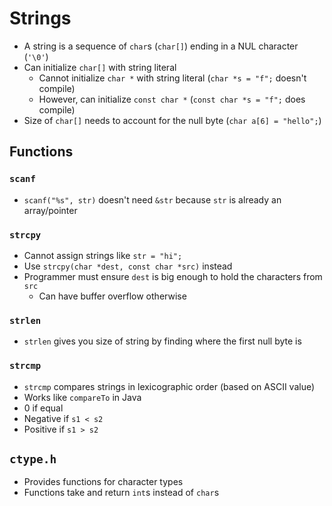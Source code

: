 # Strings

- A string is a sequence of `char`s (`char[]`) ending in a NUL character (`'\0'`)
- Can initialize `char[]` with string literal
  - Cannot initialize `char *` with string literal (`char *s = "f";` doesn't compile)
  - However, can initialize `const char *` (`const char *s = "f";` does compile)
- Size of `char[]` needs to account for the null byte (`char a[6] = "hello";`)

## Functions

### `scanf`

- `scanf("%s", str)` doesn't need `&str` because `str` is already an array/pointer

### `strcpy`

- Cannot assign strings like `str = "hi";`
- Use `strcpy(char *dest, const char *src)` instead
- Programmer must ensure `dest` is big enough to hold the characters from `src`
  - Can have buffer overflow otherwise

### `strlen`

- `strlen` gives you size of string by finding where the first null byte is

### `strcmp`

- `strcmp` compares strings in lexicographic order (based on ASCII value)
- Works like `compareTo` in Java
- 0 if equal
- Negative if `s1 < s2`
- Positive if `s1 > s2`

## `ctype.h`

- Provides functions for character types
- Functions take and return `int`s instead of `char`s
